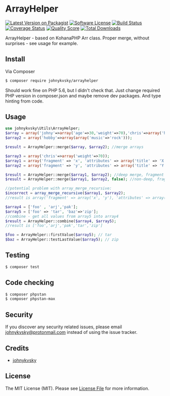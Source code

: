# ArrayHelper

[![Latest Version on Packagist][ico-version]][link-packagist]
[![Software License][ico-license]](LICENSE.md)
[![Build Status][ico-travis]][link-travis]
[![Coverage Status][ico-scrutinizer]][link-scrutinizer]
[![Quality Score][ico-code-quality]][link-code-quality]
[![Total Downloads][ico-downloads]][link-downloads]

ArrayHelper - based on KohanaPHP Arr class. Proper merge, without surprises - see usage for example.

## Install

Via Composer

``` bash
$ composer require johnykvsky/arrayhelper
```

Should work fine on PHP 5.6, but I didn't check that. Just change required PHP version in composer.json and maybe remove dev packages. And type hinting from code.

## Usage

``` php
use johnykvsky\Utils\ArrayHelper;
$array = array('johny'=>array('age'=>30,'weight'=>70),'chris'=>array('height'=>170));
$array2 = array('hobby'=>array(array('music'=>'rock')));

$result = ArrayHelper::merge($array, $array2); //merge arrays

$array3 = array('chris'=>array('weight'=>70));
$array1 = array('fragment' => 'x', 'attributes' => array('title' => 'X', 'class' => array('a', 'b')));
$array2 = array('fragment' => 'y', 'attributes' => array('title' => 'Y', 'class' => array('c', 'd')));

$result = ArrayHelper::merge($array1, $array2); //deep merge, fragment = y / attributes: title = Y / class = a,b,c,d
$result = ArrayHelper::merge($array1, $array2, false); //non-deep, fragment = y / attributes title = Y / class = c,d

//potential problem with array_merge_recursive:
$incorrect = array_merge_recursive($array1, $array2);
//result is array('fragment' => array('x', 'y'), 'attributes' => array('title' => array('X', 'Y'), 'class' => array('a', 'b', 'c', 'd'))).

$array4 = ['foo' , 'arj','pak'];
$array5 = ['foo' => 'tar', 'baz'=>'zip'];
//combine - get all values from array5 into array4
$result = ArrayHelper::combine($array4, $array5);
//result is ['foo','arj','pak','tar','zip']

$foo = ArrayHelper::firstValue($array5); // tar
$baz = ArrayHelper::testLastValue($array5); // zip

```

## Testing

``` bash
$ composer test
```

## Code checking

``` bash
$ composer phpstan
$ composer phpstan-max
```

## Security

If you discover any security related issues, please email johnykvsky@protonmail.com instead of using the issue tracker.

## Credits

- [johnykvsky][link-author]

## License

The MIT License (MIT). Please see [License File](LICENSE.md) for more information.

[ico-version]: https://img.shields.io/packagist/v/johnykvsky/ArrayHelper.svg?style=flat-square
[ico-license]: https://img.shields.io/badge/license-MIT-brightgreen.svg?style=flat-square
[ico-travis]: https://img.shields.io/travis/johnykvsky/ArrayHelper/master.svg?style=flat-square
[ico-scrutinizer]: https://img.shields.io/scrutinizer/coverage/g/johnykvsky/ArrayHelper.svg?style=flat-square
[ico-code-quality]: https://img.shields.io/scrutinizer/g/johnykvsky/ArrayHelper.svg?style=flat-square
[ico-downloads]: https://img.shields.io/packagist/dt/johnykvsky/ArrayHelper.svg?style=flat-square

[link-packagist]: https://packagist.org/packages/johnykvsky/ArrayHelper
[link-travis]: https://travis-ci.org/johnykvsky/ArrayHelper
[link-scrutinizer]: https://scrutinizer-ci.com/g/johnykvsky/ArrayHelper/code-structure
[link-code-quality]: https://scrutinizer-ci.com/g/johnykvsky/ArrayHelper
[link-downloads]: https://packagist.org/packages/johnykvsky/ArrayHelper
[link-author]: https://github.com/johnykvsky
